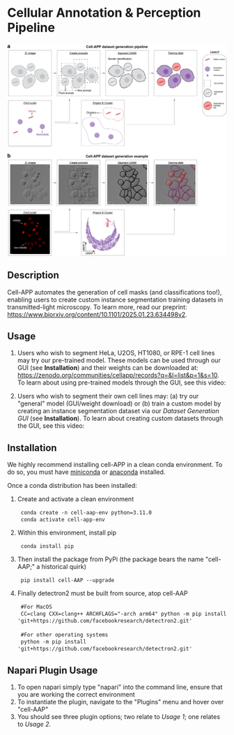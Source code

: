 # Cellular Annotation & Perception Pipeline

![](https://github.com/anishjv/cell-AAP/blob/main/images/fig_1.png?raw=true)

## Description
Cell-APP automates the generation of cell masks (and classifications too!), enabling users to create 
custom instance segmentation training datasets in transmitted-light microscopy. To learn more, read our preprint: https://www.biorxiv.org/content/10.1101/2025.01.23.634498v2. 

## Usage 
1. Users who wish to segment HeLa, U2OS, HT1080, or RPE-1 cell lines may try our pre-trained model. These models can be used through our GUI (see **Installation**) and their weights can be downloaded at: https://zenodo.org/communities/cellapp/records?q=&l=list&p=1&s=10. To learn about using pre-trained models through the GUI, see this video: 



2. Users who wish to segment their own cell lines may: (a) try our "general" model (GUI/weight download) or (b) 
train a custom model by creating an instance segmentation dataset via our *Dataset Generation GUI* (see **Installation**). To learn about creating custom datasets through the GUI, see this video: 

## Installation 
We highly recommend installing cell-APP in a clean conda environment. To do so, you must have [miniconda](https://docs.anaconda.com/free/miniconda/#quick-command-line-install) or [anaconda](https://docs.anaconda.com/free/anaconda/) installed.

Once a conda distribution has been installed:

1. Create and activate a clean environment 

        conda create -n cell-aap-env python=3.11.0
        conda activate cell-app-env

2. Within this environment, install pip

        conda install pip

3. Then install the package from PyPi (the package bears the name "cell-AAP;" a historical quirk)

        pip install cell-AAP --upgrade

4. Finally detectron2 must be built from source, atop cell-AAP
    
        #For MacOS
        CC=clang CXX=clang++ ARCHFLAGS="-arch arm64" python -m pip install 'git+https://github.com/facebookresearch/detectron2.git'

        #For other operating systems 
        python -m pip install 'git+https://github.com/facebookresearch/detectron2.git'



## Napari Plugin Usage

1. To open napari simply type "napari" into the command line, ensure that you are working the correct environment
2. To instantiate the plugin, navigate to the "Plugins" menu and hover over "cell-AAP"
3. You should see three plugin options; two relate to *Usage 1*; one relates to *Usage 2*. 











